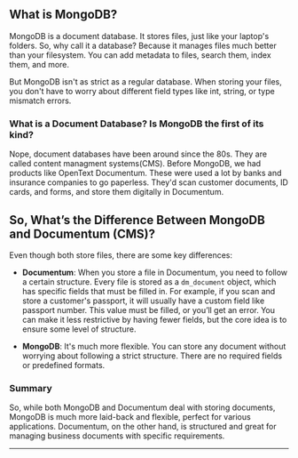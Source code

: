 
## What is MongoDB?

MongoDB is a document database. It stores files, just like your laptop's folders. So, why call it a database? Because it manages files much better than your filesystem. You can add metadata to files, search them, index them, and more.

But MongoDB isn't as strict as a regular database. When storing your files, you don't have to worry about different field types like int, string, or type mismatch errors.

### What is a Document Database? Is MongoDB the first of its kind?

Nope, document databases have been around since the 80s. They are called content managment systems(CMS). Before MongoDB, we had products like OpenText Documentum. These were used a lot by banks and insurance companies to go paperless. They'd scan customer documents, ID cards, and forms, and store them digitally in Documentum. 

## So, What’s the Difference Between MongoDB and Documentum (CMS)?

Even though both store files, there are some key differences:

- **Documentum**: When you store a file in Documentum, you need to follow a certain structure. Every file is stored as a `dm_document` object, which has specific fields that must be filled in. For example, if you scan and store a customer's passport, it will usually have a custom field like passport number. This value must be filled, or you’ll get an error. You can make it less restrictive by having fewer fields, but the core idea is to ensure some level of structure.

- **MongoDB**: It's much more flexible. You can store any document without worrying about following a strict structure. There are no required fields or predefined formats.

### Summary

So, while both MongoDB and Documentum deal with storing documents, MongoDB is much more laid-back and flexible, perfect for various applications. Documentum, on the other hand, is structured and great for managing business documents with specific requirements.

---
